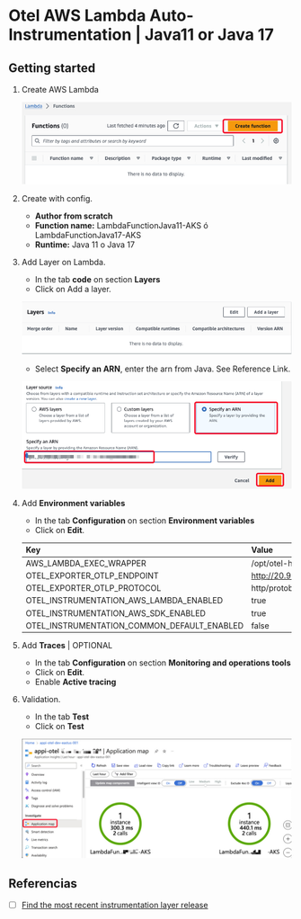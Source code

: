 # Otel AWS Lambda Auto-Instrumentation | Java11 or Java 17

## Getting started

1. Create AWS Lambda

    ![](../img/1.jpg)

2. Create with config.
    - **Author from scratch**
    - **Function name:** LambdaFunctionJava11-AKS ó LambdaFunctionJava17-AKS
    - **Runtime:** Java 11 o Java 17

3. Add Layer on Lambda.
    - In the tab **code** on section **Layers**
    - Click on Add a layer.

    ![](../img/2.jpg)

    - Select **Specify an ARN**, enter the arn from Java. See Reference Link.

    ![](../img/3.jpg)

4. Add **Environment variables**
    - In the tab **Configuration** on section **Environment variables**
    - Click on **Edit**.

    | Key                                            | Value                        |
    | ---------------------------------------------- | ---------------------------- |
    | AWS_LAMBDA_EXEC_WRAPPER                        | /opt/otel-handler            |
    | OTEL_EXPORTER_OTLP_ENDPOINT                    | http://20.96.246.125:4318    |
    | OTEL_EXPORTER_OTLP_PROTOCOL                    | http/protobuf                |
    | OTEL_INSTRUMENTATION_AWS_LAMBDA_ENABLED        | true                         |
    | OTEL_INSTRUMENTATION_AWS_SDK_ENABLED           | true                         |
    | OTEL_INSTRUMENTATION_COMMON_DEFAULT_ENABLED    | false                        |

5. Add **Traces** | OPTIONAL
    - In the tab **Configuration** on section **Monitoring and operations tools**
    - Click on **Edit**.
    - Enable **Active tracing**

6. Validation.
    - In the tab **Test**
    - Click on **Test**

    ![](../img/4.jpg)

## Referencias

- [ ] [Find the most recent instrumentation layer release](https://github.com/open-telemetry/opentelemetry-lambda/releases)
